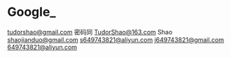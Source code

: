 # Google_

tudorshao@gmail.com  密码同 TudorShao@163.com Shao
shaojianduo@gmail.com      s649743821@aliyun.com
j649743821@gmail.com    649743821@aliyun.com
